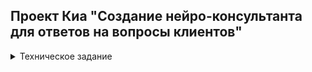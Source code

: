 ## Проект Киа "Создание нейро-консультанта для ответов на вопросы клиентов"


<details>
    <summary>Техническое задание</summary>
<h4>Источники:</h4>
<li><b><a href="https://docs.google.com/spreadsheets/d/1UDwTDX41NHL626aZpLGO4yvYDvX4P_wfL20kv6ekbD8/edit?usp=sharing">Диалоги оператор + клиент</a></b></li>
<li><b><a href="https://docs.google.com/spreadsheets/d/1btiLDeliT87fFw4yI4aFMEthwL0GtUFMKAgGDW6ryOk/edit?usp=sharing">Список страниц</a></b></li>

<h4>Цель проекта:</h4> 
Создать нейро-консультанта, отвечающего на вопросы клиентов организации по продуктам и услугам компании.
<h4>Основные задачи:</h4>
Подготовка базы знаний:
Сбор базы знаний (на основе представленных заказчиком ссылок и документов)
оптимизация структуры базы знаний
разделение базы знаний на логические блоки
‌<h4>2. Составление алгоритма с дообучением ChatGPT. Проработка механизма ведения диалога</h4>
<h4>3. Тестирование алгоритма:</h4>
создание пула вопросов для тестирования
тестирование алгоритма
корректировка базы знаний и алгоритма
<h4>4. Внедрение и тестирование:</h4>
Интеграция нейро-консультанта по согласованию с заказчиком
Проведение тестирования и отладки системы
<h4>Ожидаемые результаты:</h4>
<b>Нейро-консультант, отвечающий на вопросы клиентов компании по продуктам и услугам.</b><br>
‌<b>Сроки проекта:</b> 3 месяца
</details>
